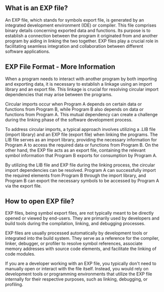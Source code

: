 ## What is an EXP file?

An EXP file, which stands for symbols export file, is generated by an integrated development environment (IDE) or compiler. This file comprises binary details concerning exported data and functions. Its purpose is to establish a connection between the program it originated from and another program by aiding in linking the two together. EXP files play a crucial role in facilitating seamless integration and collaboration between different software applications.

## EXP File Format - More Information

When a program needs to interact with another program by both importing and exporting data, it is necessary to establish a linkage using an import library and an export file. This linkage is crucial for resolving circular import dependencies that may arise between the programs.

Circular imports occur when Program A depends on certain data or functions from Program B, while Program B also depends on data or functions from Program A. This mutual dependency can create a challenge during the linking phase of the software development process.

To address circular imports, a typical approach involves utilizing a .LIB file (import library) and an EXP file (export file) when linking the programs. The LIB file serves as an import library, providing the necessary information for Program A to access the required data or functions from Program B. On the other hand, the EXP file acts as an export file, containing the relevant symbol information that Program B exports for consumption by Program A.

By utilizing the LIB file and EXP file during the linking process, the circular import dependencies can be resolved. Program A can successfully import the required elements from Program B through the import library, and Program B can export the necessary symbols to be accessed by Program A via the export file.

## How to open EXP file?

EXP files, being symbol export files, are not typically meant to be directly opened or viewed by end-users. They are primarily used by developers and build tools during the compilation, linking, and debugging processes.

EXP files are usually processed automatically by development tools or integrated into the build system. They serve as a reference for the compiler, linker, debugger, or profiler to resolve symbol references, associate memory addresses with source code elements, and facilitate the linking of code modules.

If you are a developer working with an EXP file, you typically don't need to manually open or interact with the file itself. Instead, you would rely on development tools or programming environments that utilize the EXP file internally for their respective purposes, such as linking, debugging, or profiling.
